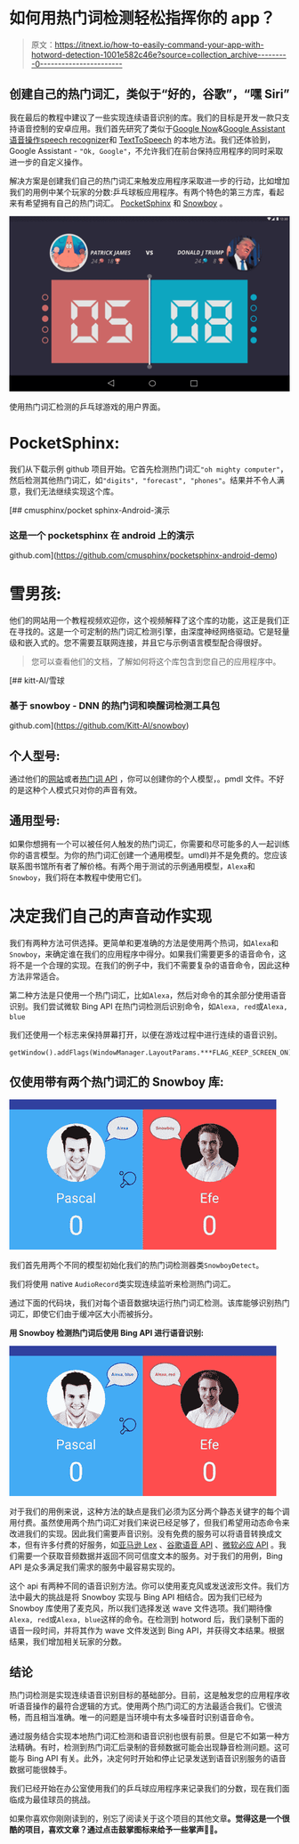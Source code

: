 # 如何用热门词检测轻松指挥你的 app？

> 原文：<https://itnext.io/how-to-easily-command-your-app-with-hotword-detection-1001e582c46e?source=collection_archive---------0----------------------->

## 创建自己的热门词汇，类似于“好的，谷歌”，“嘿 Siri”

我在最后的教程中建议了一些实现连续语音识别的库。我们的目标是开发一款只支持语音控制的安卓应用。我们首先研究了类似于[Google Now](https://www.google.com/search/about/)&[Google Assistant](https://assistant.google.com/)[语音操作](https://developers.google.com/voice-actions/)[speech recognizer](https://developer.android.com/reference/android/speech/SpeechRecognizer.html)和 [TextToSpeech](https://developer.android.com/reference/android/speech/tts/TextToSpeech.html) 的本地方法。我们还体验到，Google Assistant - `"Ok, Google"`，不允许我们在前台保持应用程序的同时采取进一步的自定义操作。

解决方案是创建我们自己的热门词汇来触发应用程序采取进一步的行动，比如增加我们的用例中某个玩家的分数:乒乓球板应用程序。有两个特色的第三方库，看起来有希望拥有自己的热门词汇。 [PocketSphinx](https://cmusphinx.github.io/wiki/tutorialandroid/) 和 [Snowboy](https://snowboy.kitt.ai/) 。

![](img/f7e056f44bbfbc486898d55f6d3f1a8c.png)

使用热门词汇检测的乒乓球游戏的用户界面。

# PocketSphinx:

我们从下载示例 github 项目开始。它首先检测热门词汇`"oh mighty computer"`，然后检测其他热门词汇，如`"digits", "forecast", "phones"`。结果并不令人满意，我们无法继续实现这个库。

[](https://github.com/cmusphinx/pocketsphinx-android-demo) [## cmusphinx/pocket sphinx-Android-演示

### 这是一个 pocketsphinx 在 android 上的演示

github.com](https://github.com/cmusphinx/pocketsphinx-android-demo) 

# 雪男孩:

他们的网站用一个教程视频欢迎你，这个视频解释了这个库的功能，这正是我们正在寻找的。这是一个可定制的热门词汇检测引擎，由深度神经网络驱动。它是轻量级和嵌入式的。您不需要互联网连接，并且它与示例语言模型配合得很好。

> 您可以查看他们的文档，了解如何将这个库包含到您自己的应用程序中。

[](https://github.com/Kitt-AI/snowboy) [## kitt-AI/雪球

### 基于 snowboy - DNN 的热门词和唤醒词检测工具包

github.com](https://github.com/Kitt-AI/snowboy) 

## **个人型号:**

通过他们的[网站](https://snowboy.kitt.ai/dashboard)或者[热门词 API](https://snowboy.kitt.ai/api/v1/train/) ，你可以创建你的个人模型，。pmdl 文件。不好的是这种个人模式只对你的声音有效。

## **通用型号:**

如果你想拥有一个可以被任何人触发的热门词汇，你需要和尽可能多的人一起训练你的语言模型。为你的热门词汇创建一个通用模型。umdl)并不是免费的。您应该联系图书馆所有者了解价格。有两个用于测试的示例通用模型，`Alexa`和`Snowboy`，我们将在本教程中使用它们。

# 决定我们自己的声音动作实现

我们有两种方法可供选择。更简单和更准确的方法是使用两个热词，如`Alexa`和`Snowboy`，来确定谁在我们的应用程序中得分。如果我们需要更多的语音命令，这将不是一个合理的实现。在我们的例子中，我们不需要复杂的语音命令，因此这种方法非常适合。

第二种方法是只使用一个热门词汇，比如`Alexa`，然后对命令的其余部分使用语音识别。我们尝试微软 Bing API 在热门词检测后识别命令，如`Alexa, red`或`Alexa, blue`

我们还使用一个标志来保持屏幕打开，以便在游戏过程中进行连续的语音识别。

```
getWindow().addFlags(WindowManager.LayoutParams.***FLAG_KEEP_SCREEN_ON)***
```

## **仅使用带有两个热门词汇的 Snowboy 库:**

![](img/04a80720bd473120b0fd5edada779619.png)

我们首先用两个不同的模型初始化我们的热门词检测器类`SnowboyDetect`。

我们将使用 native `AudioRecord`类实现连续监听来检测热门词汇。

通过下面的代码块，我们对每个语音数据块运行热门词汇检测。该库能够识别热门词汇，即使它们由于缓冲区大小而被拆分。

**用 Snowboy 检测热门词后使用 Bing API 进行语音识别:**

![](img/af9a30ba8fe35ee6eb6d0efb085429ab.png)

对于我们的用例来说，这种方法的缺点是我们必须为区分两个静态关键字的每个调用付费。虽然使用两个热门词汇对我们来说已经足够了，但我们希望用动态命令来改进我们的实现。因此我们需要声音识别。没有免费的服务可以将语音转换成文本，但有许多付费的好服务，如[亚马逊 Lex](https://aws.amazon.com/documentation/lex/) 、[谷歌语音 API](https://cloud.google.com/speech/?gclid=Cj0KCQjw5arMBRDzARIsAAqmJeyjkv2jJGsBi4j7LsCirwy4GJsNUTkLTBQjdeaWokEyCsJSlzuRKvoaAmWzEALw_wcB&dclid=CIjsk7uZytUCFQ2rdwodUXIEsA) 、[微软必应 API](https://docs.microsoft.com/en-us/azure/cognitive-services/speech/getstarted/getstartedjavaandroid) 。我们需要一个获取音频数据并返回不同可信度文本的服务。对于我们的用例，Bing API 是众多满足我们需求的服务中最容易实现的。

这个 api 有两种不同的语音识别方法。你可以使用麦克风或发送波形文件。我们方法中最大的挑战是将 Snowboy 实现与 Bing API 相结合。因为我们已经为 Snowboy 库使用了麦克风，所以我们选择发送 wave 文件选项。我们期待像`Alexa, red`或`Alexa, blue`这样的命令。在检测到 hotword 后，我们录制下面的语音一段时间，并将其作为 wave 文件发送到 Bing API，并获得文本结果。根据结果，我们增加相关玩家的分数。

## 结论

热门词检测是实现连续语音识别目标的基础部分。目前，这是触发您的应用程序收听语音操作的最符合逻辑的方式。使用两个热门词汇的方法最适合我们。它很流畅，而且相当准确。唯一的问题是当环境中有太多噪音时识别语音命令。

通过服务结合实现本地热门词汇检测和语音识别也很有前景。但是它不如第一种方法精确。有时，检测到热门词汇后录制的音频数据可能会出现静音检测问题。这可能与 Bing API 有关。此外，决定何时开始和停止记录发送到语音识别服务的语音数据可能很棘手。

我们已经开始在办公室使用我们的乒乓球应用程序来记录我们的分数，现在我们面临成为最佳球员的挑战。

如果你喜欢你刚刚读到的，别忘了阅读关于这个项目的其他文章[](/using-voice-commands-in-an-android-app-b0be26d50958)**。觉得这是一个很酷的项目，喜欢文章？通过点击鼓掌图标来给予一些掌声👏🏽。**